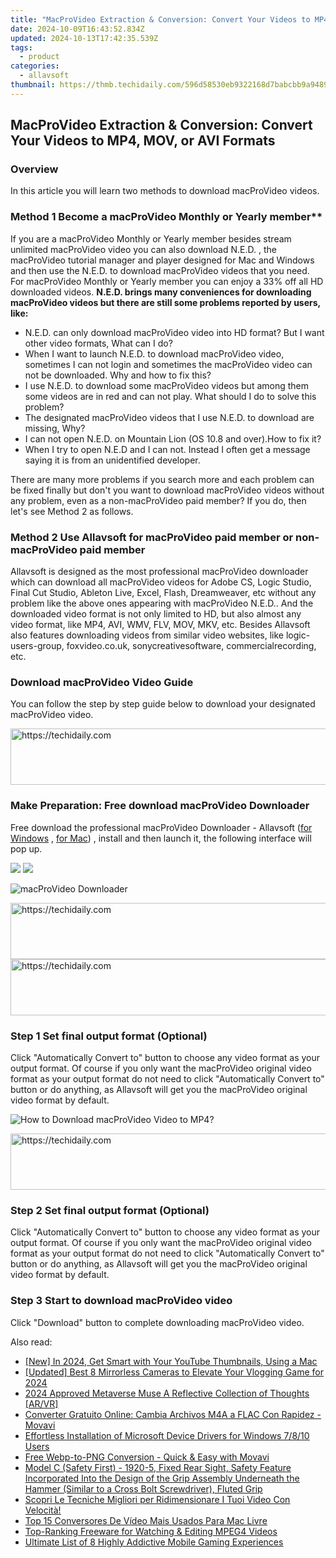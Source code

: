 ```yaml
---
title: "MacProVideo Extraction & Conversion: Convert Your Videos to MP4, MOV, or AVI Formats"
date: 2024-10-09T16:43:52.834Z
updated: 2024-10-13T17:42:35.539Z
tags:
  - product
categories:
  - allavsoft
thumbnail: https://thmb.techidaily.com/596d58530eb9322168d7babcbb9a9489a386dda09536b6b2d4f38f91d6402603.jpg
---
```


## MacProVideo Extraction & Conversion: Convert Your Videos to MP4, MOV, or AVI Formats

### Overview

In this article you will learn two methods to download macProVideo videos.

### Method 1 Become a macProVideo Monthly or Yearly member\*\*

If you are a macProVideo Monthly or Yearly member besides stream unlimited macProVideo video you can also download N.E.D. , the macProVideo tutorial manager and player designed for Mac and Windows and then use the N.E.D. to download macProVideo videos that you need. For macProVideo Monthly or Yearly member you can enjoy a 33% off all HD downloaded videos. **N.E.D. brings many conveniences for downloading macProVideo videos but there are still some problems reported by users, like:**

* N.E.D. can only download macProVideo video into HD format? But I want other video formats, What can I do?
* When I want to launch N.E.D. to download macProVideo video, sometimes I can not login and sometimes the macProVideo video can not be downloaded. Why and how to fix this?
* I use N.E.D. to download some macProVideo videos but among them some videos are in red and can not play. What should I do to solve this problem?
* The designated macProVideo videos that I use N.E.D. to download are missing, Why?
* I can not open N.E.D. on Mountain Lion (OS 10.8 and over).How to fix it?
* When I try to open N.E.D and I can not. Instead I often get a message saying it is from an unidentified developer.

There are many more problems if you search more and each problem can be fixed finally but don't you want to download macProVideo videos without any problem, even as a non-macProVideo paid member? If you do, then let's see Method 2 as follows.

### Method 2 Use Allavsoft for macProVideo paid member or non-macProVideo paid member

Allavsoft is designed as the most professional macProVideo downloader which can download all macProVideo videos for Adobe CS, Logic Studio, Final Cut Studio, Ableton Live, Excel, Flash, Dreamweaver, etc without any problem like the above ones appearing with macProVideo N.E.D.. And the downloaded video format is not only limited to HD, but also almost any video format, like MP4, AVI, WMV, FLV, MOV, MKV, etc. Besides Allavsoft also features downloading videos from similar video websites, like logic-users-group, foxvideo.co.uk, sonycreativesoftware, commercialrecording, etc.

### Download macProVideo Video Guide

You can follow the step by step guide below to download your designated macProVideo video.

<!-- affiliate ads begin -->
<a href="https://aligracehair.sjv.io/c/5597632/1934292/19272" target="_top" id="1934292">
  <img src="//a.impactradius-go.com/display-ad/19272-1934292" border="0" alt="https://techidaily.com" width="728" height="90"/>
</a>
<img height="0" width="0" src="https://aligracehair.sjv.io/i/5597632/1934292/19272" style="position:absolute;visibility:hidden;" border="0" />
<!-- affiliate ads end -->

### Make Preparation: Free download macProVideo Downloader

Free download the professional macProVideo Downloader - Allavsoft ([for Windows](https://tools.techidaily.com/allavsoft/products/) , [for Mac](https://tools.techidaily.com/allavsoft/products/)) , install and then launch it, the following interface will pop up.

[![](https://www.allavsoft.com/how-to/../images/how-to/free-download-win.jpg)](https://tools.techidaily.com/allavsoft/products/) [![](https://www.allavsoft.com/how-to/../images/how-to/free-download-mac.jpg)](https://tools.techidaily.com/allavsoft/products/)

![macProVideo Downloader](https://www.allavsoft.com/how-to/../images/allavsoft/screen-shot-600.jpg)

<!-- affiliate ads begin -->
<a href="https://aligracehair.sjv.io/c/5597632/2047366/19272" target="_top" id="2047366">
  <img src="//a.impactradius-go.com/display-ad/19272-2047366" border="0" alt="https://techidaily.com" width="728" height="90"/>
</a>
<img height="0" width="0" src="https://aligracehair.sjv.io/i/5597632/2047366/19272" style="position:absolute;visibility:hidden;" border="0" />
<!-- affiliate ads end -->

<!-- affiliate ads begin -->
<a href="https://appsumo.8odi.net/c/5597632/2100541/7443" target="_top" id="2100541">
  <img src="//a.impactradius-go.com/display-ad/7443-2100541" border="0" alt="https://techidaily.com" width="728" height="90"/>
</a>
<img height="0" width="0" src="https://appsumo.8odi.net/i/5597632/2100541/7443" style="position:absolute;visibility:hidden;" border="0" />
<!-- affiliate ads end -->

### Step 1 Set final output format (Optional)

Click "Automatically Convert to" button to choose any video format as your output format. Of course if you only want the macProVideo original video format as your output format do not need to click "Automatically Convert to" button or do anything, as Allavsoft will get you the macProVideo original video format by default.

![How to Download macProVideo Video to MP4?](https://www.allavsoft.com/how-to/../images/how-to/download-rtmp-video/download-rtmp-video.jpg)

<!-- affiliate ads begin -->
<a href="https://aligracehair.sjv.io/c/5597632/2006933/19272" target="_top" id="2006933">
  <img src="//a.impactradius-go.com/display-ad/19272-2006933" border="0" alt="https://techidaily.com" width="728" height="90"/>
</a>
<img height="0" width="0" src="https://aligracehair.sjv.io/i/5597632/2006933/19272" style="position:absolute;visibility:hidden;" border="0" />
<!-- affiliate ads end -->

### Step 2 Set final output format (Optional)

Click "Automatically Convert to" button to choose any video format as your output format. Of course if you only want the macProVideo original video format as your output format do not need to click "Automatically Convert to" button or do anything, as Allavsoft will get you the macProVideo original video format by default.

### Step 3 Start to download macProVideo video

Click "Download" button to complete downloading macProVideo video.

<ins class="adsbygoogle"
     style="display:block"
     data-ad-format="autorelaxed"
     data-ad-client="ca-pub-7571918770474297"
     data-ad-slot="1223367746"></ins>

<ins class="adsbygoogle"
     style="display:block"
     data-ad-client="ca-pub-7571918770474297"
     data-ad-slot="8358498916"
     data-ad-format="auto"
     data-full-width-responsive="true"></ins>

<span class="atpl-alsoreadstyle">Also read:</span>
<div><ul>
<li><a href="https://youtube-zero.techidaily.com/n-2024-get-smart-with-your-youtube-thumbnails-using-a-mac/"><u>[New] In 2024, Get Smart with Your YouTube Thumbnails, Using a Mac</u></a></li>
<li><a href="https://youtube-tips.techidaily.com/ed-best-8-mirrorless-cameras-to-elevate-your-vlogging-game-for-2024/"><u>[Updated] Best 8 Mirrorless Cameras to Elevate Your Vlogging Game for 2024</u></a></li>
<li><a href="https://extra-support.techidaily.com/2024-approved-metaverse-muse-a-reflective-collection-of-thoughts-arvr/"><u>2024 Approved Metaverse Muse A Reflective Collection of Thoughts [AR/VR]</u></a></li>
<li><a href="https://win-comparisons.techidaily.com/converter-gratuito-online-cambia-archivos-m4a-a-flac-con-rapidez-movavi/"><u>Converter Gratuito Online: Cambia Archivos M4A a FLAC Con Rapidez - Movavi</u></a></li>
<li><a href="https://win-dash.techidaily.com/effortless-installation-of-microsoft-device-drivers-for-windows-7810-users/"><u>Effortless Installation of Microsoft Device Drivers for Windows 7/8/10 Users</u></a></li>
<li><a href="https://win-comparisons.techidaily.com/free-webp-to-png-conversion-quick-and-easy-with-movavi/"><u>Free Webp-to-PNG Conversion - Quick & Easy with Movavi</u></a></li>
<li><a href="https://techidaily.com/model-c-safety-first-1920-5-fixed-rear-sight-safety-feature-incorporated-into-the-design-of-the-grip-assembly-underneath-the-hammer-similar-to-a-cross-bolt-18/"><u>Model C (Safety First) - 1920-5, Fixed Rear Sight, Safety Feature Incorporated Into the Design of the Grip Assembly Underneath the Hammer (Similar to a Cross Bolt Screwdriver), Fluted Grip</u></a></li>
<li><a href="https://win-comparisons.techidaily.com/scopri-le-tecniche-migliori-per-ridimensionare-i-tuoi-video-con-velocita/"><u>Scopri Le Tecniche Migliori per Ridimensionare I Tuoi Video Con Velocità!</u></a></li>
<li><a href="https://win-comparisons.techidaily.com/top-15-conversores-de-video-mais-usados-para-mac-livre/"><u>Top 15 Conversores De Vídeo Mais Usados Para Mac Livre</u></a></li>
<li><a href="https://media-tips.techidaily.com/top-ranking-freeware-for-watching-and-editing-mpeg4-videos/"><u>Top-Ranking Freeware for Watching & Editing MPEG4 Videos</u></a></li>
<li><a href="https://buynow-reviews.techidaily.com/ultimate-list-of-8-highly-addictive-mobile-gaming-experiences/"><u>Ultimate List of 8 Highly Addictive Mobile Gaming Experiences</u></a></li>
</ul></div>

